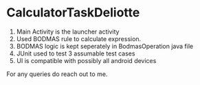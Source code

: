 # CalculatorTaskDeliotte
1. Main Activity is the launcher activity
2. Used BODMAS rule to calculate expression.
3. BODMAS logic is kept seperately in BodmasOperation java file
4. JUnit used to test 3 assumable test cases
5. UI is compatible with possibly all android devices

For any queries do reach out to me.
